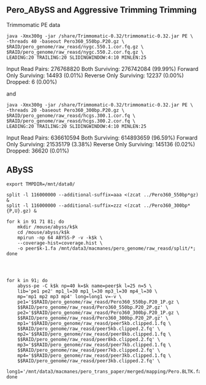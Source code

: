 Pero_ABySS and Aggressive Trimming Trimming
--

Trimmomatic PE data

    java -Xmx300g -jar /share/Trimmomatic-0.32/trimmomatic-0.32.jar PE \
    -threads 40 -baseout Pero360_550bp.P20.gz \
    $RAID/pero_genome/raw_reasd/nygc.550.1.cor.fq.gz \
    $RAID/pero_genome/raw_reasd/nygc.550.2.cor.fq.gz \
    LEADING:20 TRAILING:20 SLIDINGWINDOW:4:10 MINLEN:25
    
Input Read Pairs: 276768820 Both Surviving: 276742084 (99.99%) Forward Only Surviving: 14493 (0.01%) Reverse Only Surviving: 12237 (0.00%) Dropped: 6 (0.00%)
    
and 

    java -Xmx300g -jar /share/Trimmomatic-0.32/trimmomatic-0.32.jar PE \
    -threads 20 -baseout Pero360_300bp.P20.gz \
    $RAID/pero_genome/raw_reasd/hcgs.300.1.cor.fq \
    $RAID/pero_genome/raw_reasd/hcgs.300.2.cor.fq \
    LEADING:20 TRAILING:20 SLIDINGWINDOW:4:10 MINLEN:25


Input Read Pairs: 636610594 Both Surviving: 614893659 (96.59%) Forward Only Surviving: 21535179 (3.38%) Reverse Only Surviving: 145136 (0.02%) Dropped: 36620 (0.01%)

ABySS
--

	export TMPDIR=/mnt/data0/	

	split -l 116000000 --additional-suffix=aaa <(zcat ../Pero360_550bp*gz) &
	split -l 116000000 --additional-suffix=zzz <(zcat ../Pero360_300bp*{P,U}.gz) &

	for k in 91 71 81; do
		mkdir /mouse/abyss/k$k
		cd /mouse/abyss/k$k
		mpirun -np 64 ABYSS-P -v -k$k \
		--coverage-hist=coverage.hist \
		-o peer$k-1.fa /mnt/data3/macmanes/pero_genome/raw_reasd/split/*;
	done




	for k in 91; do
		abyss-pe -C k$k np=40 k=$k name=peer$k l=25 n=5 \
		lib='pe1 pe2' mp1_l=30 mp1_l=30 mp3_l=30 mp4_l=30 \
		mp='mp1 mp2 mp3 mp4' long=long1 v=-v \
		pe1='$$RAID/pero_genome/raw_reasd/Pero360_550bp.P20_1P.gz \
		$$RAID/pero_genome/raw_reasd/Pero360_550bp.P20_2P.gz' \
		pe2='$$RAID/pero_genome/raw_reasd/Pero360_300bp.P20_1P.gz \
		$$RAID/pero_genome/raw_reasd/Pero360_300bp.P20_2P.gz' \
		mp1='$$RAID/pero_genome/raw_reasd/peer5kb.clipped.1.fq \
		$$RAID/pero_genome/raw_reasd/peer5kb.clipped.2.fq' \
		mp2='$$RAID/pero_genome/raw_reasd/peer8kb.clipped.1.fq \
		$$RAID/pero_genome/raw_reasd/peer8kb.clipped.2.fq' \
		mp3='$$RAID/pero_genome/raw_reasd/peer7kb.clipped.1.fq \
		$$RAID/pero_genome/raw_reasd/peer7kb.clipped.2.fq' \
		mp4='$$RAID/pero_genome/raw_reasd/peer3kb.clipped.1.fq \
		$$RAID/pero_genome/raw_reasd/peer3kb.clipped.2.fq' \
		long1='/mnt/data3/macmanes/pero_trans_paper/merged/mapping/Pero.BLTK.fasta';
	done
		
		
		

